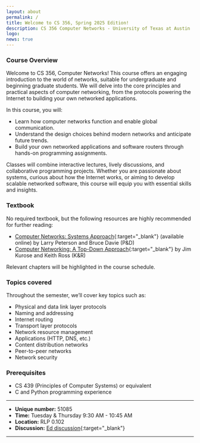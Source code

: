 ```yaml
---
layout: about
permalink: /
title: Welcome to CS 356, Spring 2025 Edition!
description: CS 356 Computer Networks - University of Texas at Austin
logo: 
news: true
---
```


### Course Overview

Welcome to CS 356, Computer Networks! This course offers an engaging introduction to the world of networks, suitable for undergraduate and beginning graduate students. We will delve into the core principles and practical aspects of computer networking, from the protocols powering the Internet to building your own networked applications.

In this course, you will:
* Learn how computer networks function and enable global communication.
* Understand the design choices behind modern networks and anticipate future trends.
* Build your own networked applications and software routers through hands-on programming assignments.

Classes will combine interactive lectures, lively discussions, and collaborative programming projects. Whether you are passionate about systems, curious about how the Internet works, or aiming to develop scalable networked software, this course will equip you with essential skills and insights.

### Textbook
No required textbook, but the following resources are highly recommended for further reading:
* [Computer Networks: Systems Approach](https://book.systemsapproach.org/){:target="\_blank"} (available online) by Larry Peterson and Bruce Davie (P&D)
* [Computer Networking: A Top-Down Approach](https://gaia.cs.umass.edu/kurose_ross/index.php){:target="\_blank"} by Jim Kurose and Keith Ross (K&R)

Relevant chapters will be highlighted in the course schedule.

### Topics covered
Throughout the semester, we’ll cover key topics such as:

* Physical and data link layer protocols
* Naming and addressing
* Internet routing
* Transport layer protocols
* Network resource management
* Applications (HTTP, DNS, etc.)
* Content distribution networks
* Peer-to-peer networks 
* Network security

### Prerequisites
- CS 439 (Principles of Computer Systems) or equivalent
- C and Python programming experience

***

- **Unique number:** 51085
- **Time:** Tuesday & Thursday 9:30 AM - 10:45 AM
- **Location:** RLP 0.102
- **Discussion:** [Ed discussion](https://edstem.org/us/courses/50367){:target="\_blank"}

***
